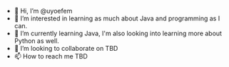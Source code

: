 - 👋 Hi, I’m @uyoefem
- 👀 I’m interested in learning as much about Java and programming as I can.
- 🌱 I’m currently learning Java, I'm also looking into learning more about Python as well.
- 💞️ I’m looking to collaborate on TBD
- 📫 How to reach me TBD

<!---
uyoefem/uyoefem is a ✨ special ✨ repository because its `README.md` (this file) appears on your GitHub profile.
You can click the Preview link to take a look at your changes.
--->
